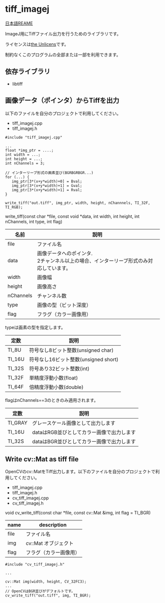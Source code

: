 # tiff_imagej
[日本語REAME](https://github.com/for-tokyo/tiff_imagej/README_JA.md)

ImageJ用にTiffファイル出力を行うためのライブラリです。

ライセンスは[the Unlicens](http://unlicense.org/)です。

制約なくこのプログラムの全部または一部を利用できます。

## 依存ライブラリ
- libtiff


## 画像データ（ポインタ）からTiffを出力
以下のファイルを自分のプロジェクトで利用してください。
- tiff_imagej.cpp
- tiff_imagej.h	

```
#include "tiff_imagej.cpp"

...
float *img_ptr = ....;
int width = ...;
int height = ...;
int nChannels = 3;

// インターリーブ形式の画素並び(BGRBGRBGR...)
for (...) {
   img_ptr[3*(x+y*width)+0] = Bval;
   img_ptr[3*(x+y*width)+1] = Gval; 
   img_ptr[3*(x+y*width)+1] = Rval; 
}

write_tiff("out.tiff", img_ptr, width, height, nChannnels, TI_32F, TI_RGB);
```
write_tiff(const char *file, const void *data, int width, int height, int nChannels,
			   int type, int flag)


| 名前 | 説明 |
----|---- 
| file | ファイル名 |
| data | 画像データへのポインタ. <br> 2チャンネル以上の場合、インターリーブ形式のみ対応しています。 |
| width | 画像幅 |
| height | 画像高さ |
| nChannels | チャンネル数 |
| type | 画像の型（ビット深度） |
| flag | フラグ（カラー画像用） |

typeは画素の型を指定します。

| 定数 | 説明 |
---- | ----
| TI_8U | 符号なし8ビット整数(unsigned char) |
| TI_16U | 符号なし16ビット整数(unsigned short) |
| TI_32S | 符号あり32ビット整数(int) |
| TI_32F | 単精度浮動小数(float) |
| TI_64F | 倍精度浮動小数(double) |

flagはnChannels==3のときのみ適用されます。

| 定数 | 説明 |
---- | ----
| TI_GRAY | グレースケール画像として出力します |
| TI_16U | dataはRGB並びとしてカラー画像で出力します |
| TI_32S | dataはBGR並びとしてカラー画像で出力します |


## Write cv::Mat as tiff file
OpenCVのcv::MatをTiff出力します。以下のファイルを自分のプロジェクトで利用してください。
- tiff_imagej.cpp
- tiff_imagej.h
- cv_tiff_imagej.cpp	
- cv_tiff_imagej.h

void cv_write_tiff(const char *file, const cv::Mat &img, int flag = TI_BGR)

| name | description |
----|---- 
| file | ファイル名 |
| img | cv::Mat オブジェクト |
| flag | フラグ（カラー画像用）  |

```
#include "cv_tiff_imagej.h"

...

cv::Mat img(width, height, CV_32FC3);
...
// OpenCVはBGR並びがデフォルトです。
cv_write_tiff("out.tiff", img, TI_BGR); 
```

